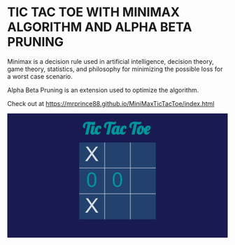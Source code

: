 # TIC TAC TOE WITH MINIMAX ALGORITHM AND ALPHA BETA PRUNING

Minimax is a decision rule used in artificial intelligence, decision theory, game theory, statistics, and philosophy for minimizing the possible loss for a worst case scenario.

Alpha Beta Pruning is an extension used to optimize the algorithm.

Check out at https://mrprince88.github.io/MiniMaxTicTacToe/index.html

 ![Screenshot](Screenshot.png)


